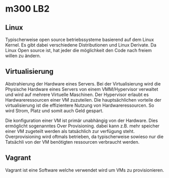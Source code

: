 # m300 LB2
## Linux
Typischerweise open source betriebssysteme basierend auf dem Linux Kernel. Es gibt dabei verschiedene Distributionen und Linux Derivate. 
Da Linux Open source ist, hat jeder die möglichkeit den Code nach freiem willen zu ändern. 
## Virtualisierung 
Abstrahierung der Hardware eines Servers. Bei der Virtualisierung wird die Physische Hardware eines Servers von einem VMM/Hypervisor verwaltet und wird auf mehrere Virtuelle Maschinen. Der Hypervisor erlaubt es Hardwareressourcen einer VM zuzuteilen. 
Die hauptsächlichen vorteile der virtualisierung ist die effizientere Nutzung von Hardwareressourcen. So wird Strom, Platz und somit auch Geld gespart. 

Die konfiguration einer VM ist primär unabhängig von der Hardware. Dies ermöglicht sogenanntes Over Provisioning. dabei kann z.B. mehr speicher einer VM zugeteilt werden als tatsächlich zur verfügung steht. Overprovisioning wird oftmals betrieben, da typischerweise sowieso nur die Tatsächli von der VM benötigten ressourcen verbraucht werden. 

## Vagrant
Vagrant ist eine Software welche verwendet wird um VMs zu provisionieren. 
